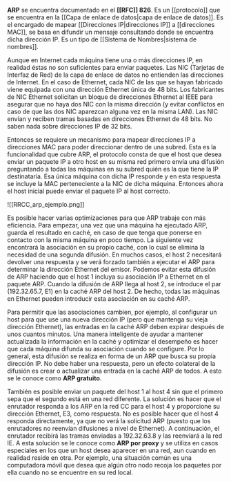 **ARP** se encuentra documentado en el **[[RFC]] 826**. Es un [[protocolo]] que se encuentra en la [[Capa de enlace de datos|capa de enlace de datos]]. Es el encargado de mapear [[Direcciones IP|direcciones IP]] a [[direcciones MAC]], se basa en difundir un mensaje consultando donde se encuentra dicha dirección IP. Es un tipo de [[Sistema de Nombres|sistema de nombres]].

Aunque en Internet cada máquina tiene una o más direcciones IP, en realidad éstas no son suficientes para enviar paquetes. Las NIC (Tarjetas de Interfaz de Red) de la capa de enlace de datos no entienden las direcciones de Internet. En el caso de Ethernet, cada NIC de las que se hayan fabricado viene equipada con una dirección Ethernet única de 48 bits. Los fabricantes de NIC Ethernet solicitan un bloque de direcciones Ethernet al IEEE para asegurar que no haya dos NIC con la misma dirección (y evitar conflictos en caso de que las dos NIC aparezcan alguna vez en la misma LAN). Las NIC envían y reciben tramas basadas en direcciones Ethernet de 48 bits. No saben nada sobre direcciones IP de 32 bits.

Entonces se requiere un mecanismo para mapear direcciones IP a direcciones MAC para poder direccionar dentro de una subred. Esta es la funcionalidad que cubre ARP, el protocolo consta de que el host que desea enviar un paquete IP a otro host en su misma red primero envía una difusión preguntando a todas las máquinas en su subred quién es la que tiene la IP destinataria. Esa única máquina con dicha IP responde y en esta respuesta se incluye la MAC perteneciente a la NIC de dicha máquina. Entonces ahora el host inicial puede enviar el paquete IP al host correcto.

![[RRCC_arp_ejemplo.png]]

Es posible hacer varias optimizaciones para que ARP trabaje con más eficiencia. Para empezar, una vez que una máquina ha ejecutado ARP, guarda el resultado en caché, en caso de que tenga que ponerse en contacto con la misma máquina en poco tiempo. La siguiente vez encontrará la asociación en su propio caché, con lo cual se elimina la necesidad de una segunda difusión. En muchos casos, el host 2 necesitará devolver una respuesta y se verá forzado también a ejecutar el ARP para determinar la dirección Ethernet del emisor. Podemos evitar esta difusión de ARP haciendo que el host 1 incluya su asociación IP a Ethernet en el paquete ARP. Cuando la difusión de ARP llega al host 2, se introduce el par (192.32.65.7, E1) en la caché ARP del host 2. De hecho, todas las máquinas en Ethernet pueden introducir esta asociación en su caché ARP.

Para permitir que las asociaciones cambien, por ejemplo, al configurar un host para que use una nueva dirección IP (pero que mantenga su vieja dirección Ethernet), las entradas en la caché ARP deben expirar después de unos cuantos minutos. Una manera inteligente de ayudar a mantener actualizada la información en la caché y optimizar el desempeño es hacer que cada máquina difunda su asociación cuando se configure. Por lo general, esta difusión se realiza en forma de un ARP que busca su propia dirección IP. No debe haber una respuesta, pero un efecto colateral de la difusión es crear o actualizar una entrada en la caché ARP de todos. A esto se le conoce como **ARP gratuito**.

También es posible enviar un paquete del host 1 al host 4 sin que el primero sepa que el segundo está en una red diferente. La solución es hacer que el enrutador responda a los ARP en la red CC para el host 4 y proporcione su dirección Ethernet, E3, como respuesta. No es posible hacer que el host 4 responda directamente, ya que no verá la solicitud ARP (puesto que los enrutadores no reenvían difusiones a nivel de Ethernet). A continuación, el enrutador recibirá las tramas enviadas a 192.32.63.8 y las reenviará a la red IE. A esta solución se le conoce como **ARP por proxy** y se utiliza en casos especiales en los que un host desea aparecer en una red, aun cuando en realidad reside en otra. Por ejemplo, una situación común es una computadora móvil que desea que algún otro nodo recoja los paquetes por ella cuando no se encuentre en su red local.
